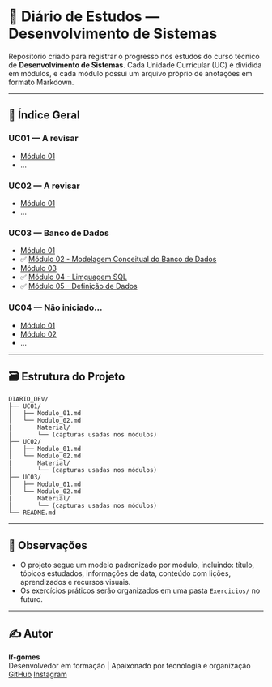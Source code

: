 # 📘 Diário de Estudos — Desenvolvimento de Sistemas

Repositório criado para registrar o progresso nos estudos do curso técnico de **Desenvolvimento de Sistemas**. Cada Unidade Curricular (UC) é dividida em módulos, e cada módulo possui um arquivo próprio de anotações em formato Markdown.

---

## 📂 Índice Geral

### UC01 — A revisar
- [Módulo 01]()
- ...

### UC02 — A revisar
- [Módulo 01]()
- ...

### UC03 — Banco de Dados
- [Módulo 01](UC03/Modulo_01.md)
- ✅ [Módulo 02 - Modelagem Conceitual do Banco de Dados](./UC03--Auxiliar_na_Modelagem_e_Manipulação_de_Dados/Modulo_02--Modelagem_Conceitual_do_Banco_de_Dados.md)
- [Módulo 03]()
- ✅ [Módulo 04 - Limguagem SQL](./UC03--Auxiliar_na_Modelagem_e_Manipulação_de_Dados/Modulo_04--Linguagem_SQL.md)
- ✅ [Módulo 05 - Definição de Dados](./UC03--Auxiliar_na_Modelagem_e_Manipulação_de_Dados/Modulo_05--Definição_de_Dados.md)

### UC04 — Não iniciado...
- [Módulo 01]()
- [Módulo 02]()
- ...

---

## 🗃️ Estrutura do Projeto

```
DIARIO_DEV/
├── UC01/
│   ├── Modulo_01.md
│   └── Modulo_02.md
|       Material/
│       └── (capturas usadas nos módulos)
├── UC02/
│   ├── Modulo_01.md
│   └── Modulo_02.md
|       Material/
│       └── (capturas usadas nos módulos)
├── UC03/
│   ├── Modulo_01.md
│   └── Modulo_02.md
|       Material/
│       └── (capturas usadas nos módulos)
└── README.md
```

---

## 📌 Observações

- O projeto segue um modelo padronizado por módulo, incluindo: título, tópicos estudados, informações de data, conteúdo com lições, aprendizados e recursos visuais.
- Os exercícios práticos serão organizados em uma pasta `Exercicios/` no futuro.

---

## ✍️ Autor

**lf-gomes**  
Desenvolvedor em formação | Apaixonado por tecnologia e organização  
[GitHub](https://github.com/lf-gomes)
[Instagram](https://www.instagram.com/luis_fernando_sg)
